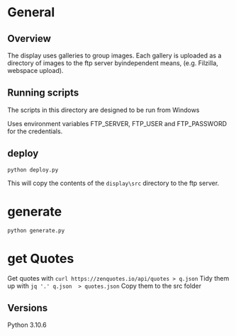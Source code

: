 # General 

## Overview

The display uses galleries to group images.  Each gallery is uploaded as a directory of images to the ftp server byindependent means, (e.g. Filzilla, webspace upload).
## Running scripts

The scripts in this directory are designed to be run from Windows

Uses environment variables FTP_SERVER, FTP_USER and FTP_PASSWORD for the credentials.

## deploy 
`python deploy.py`

This will copy the contents of the `display\src` directory to the ftp server.

# generate
`python generate.py`

# get Quotes

Get quotes with `curl https://zenquotes.io/api/quotes > q.json`
Tidy them up with `jq '.' q.json  > quotes.json`
Copy them to the src folder

## Versions
Python 3.10.6

